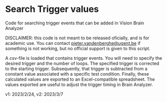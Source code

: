 # Search Trigger values

Code for searching trigger events that can be added in Vision Brain Analyzer

DISCLAIMER: this code is not meant to be released oficially, and is for academic use. You can contact pieter.vandenberghe@ugent.be if something is not working, but no official support is given to this script.

A csv-file is loaded that contains trigger events. You will need to specify the desired trigger and the number of loops. The specified trigger is corrected to the starting trigger. Subsequently, that trigger is subtracted from a constant value associated with a specific test condition. Finally, these calculated values are exported to an Excel-compatible spreadsheet. The values exported are useful to adjust the trigger timing in Brain Analyzer. 

v1: 2023/2/24, v2: 2023/3/7
